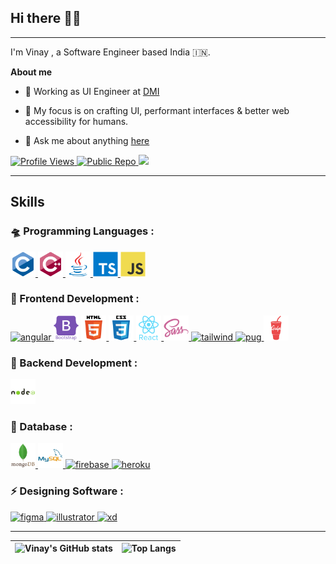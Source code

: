 ## Hi there 👋🏻

---

I'm Vinay , a Software Engineer based India 🇮🇳.

**About me**

- 💼 Working as UI Engineer at [DMI](https://dminc.com/)

- 🧐 My focus is on crafting UI, performant interfaces & better web accessibility for humans.

- 💬 Ask me about anything [here](https://github.com/Vranjan7077/Vranjan7077/issues)

<p>
    <a href="https://github.com/Vranjan7077/Vranjan7077">
        <img src="https://komarev.com/ghpvc/?username=Vranjan7077&color=blueviolet&style=flat&label=Profile Views"
            alt="Profile Views" />
    </a>
    <a href="https://github.com/Vranjan7077?tab=repositories">
        <img src="https://badges.pufler.dev/repos/Vranjan7077?color=red&logo=github&label=Public+Repos"
            alt="Public Repo" />
    </a>
    <a href="https://github.com/Vranjan7077?tab=repositories">
        <img src="https://badges.pufler.dev/commits/weekly/Vranjan7077?label=Weekly+Commits" />
    </a>
</p>

---

<h2 align="left">Skills</h2>

<h3 align="left">🛸 Programming Languages :</h3>
<a href="https://www.cprogramming.com/" target="_blank" rel="noreferrer">
    <img src="https://raw.githubusercontent.com/devicons/devicon/master/icons/c/c-original.svg" alt="c" width="40"
        height="40" /> </a><a href="https://www.w3schools.com/cpp/" target="_blank" rel="noreferrer">
    <img src="https://raw.githubusercontent.com/devicons/devicon/master/icons/cplusplus/cplusplus-original.svg"
        alt="cplusplus" width="40" height="40" />
</a>
<a href="https://www.java.com" target="_blank" rel="noreferrer">
    <img src="https://raw.githubusercontent.com/devicons/devicon/master/icons/java/java-original.svg" alt="java"
        width="40" height="40" /> </a><a href="https://www.typescriptlang.org/" target="_blank" rel="noreferrer">
    <img src="https://raw.githubusercontent.com/devicons/devicon/master/icons/typescript/typescript-original.svg"
        alt="typescript" width="40" height="40" />
</a>
<a href="https://developer.mozilla.org/en-US/docs/Web/JavaScript" target="_blank" rel="noreferrer">
    <img src="https://raw.githubusercontent.com/devicons/devicon/master/icons/javascript/javascript-original.svg"
        alt="javascript" width="40" height="40" />
</a>

<h3 align="left">🧰 Frontend Development :</h3>
<a href="https://angular.io" target="_blank" rel="noreferrer">
    <img src="https://angular.io/assets/images/logos/angular/angular.svg" alt="angular" width="40" height="40" /> </a><a
    href="https://getbootstrap.com" target="_blank" rel="noreferrer">
    <img src="https://raw.githubusercontent.com/devicons/devicon/master/icons/bootstrap/bootstrap-plain-wordmark.svg"
        alt="bootstrap" width="40" height="40" /> </a><a href="https://www.w3.org/html/" target="_blank"
    rel="noreferrer">
    <img src="https://raw.githubusercontent.com/devicons/devicon/master/icons/html5/html5-original-wordmark.svg"
        alt="html5" width="40" height="40" /> </a><a href="https://www.w3schools.com/css/" target="_blank"
    rel="noreferrer">
    <img src="https://raw.githubusercontent.com/devicons/devicon/master/icons/css3/css3-original-wordmark.svg"
        alt="css3" width="40" height="40" /> </a><a href="https://reactjs.org/" target="_blank" rel="noreferrer">
    <img src="https://raw.githubusercontent.com/devicons/devicon/master/icons/react/react-original-wordmark.svg"
        alt="react" width="40" height="40" /> </a><a href="https://sass-lang.com" target="_blank" rel="noreferrer">
    <img src="https://raw.githubusercontent.com/devicons/devicon/master/icons/sass/sass-original.svg" alt="sass"
        width="40" height="40" /> </a><a href="https://tailwindcss.com/" target="_blank" rel="noreferrer">
    <img src="https://www.vectorlogo.zone/logos/tailwindcss/tailwindcss-icon.svg" alt="tailwind" width="40"
        height="40" /> </a><a href="https://pugjs.org" target="_blank" rel="noreferrer">
    <img src="https://cdn.worldvectorlogo.com/logos/pug.svg" alt="pug" width="40" height="40" /> </a><a
    href="https://gulpjs.com" target="_blank" rel="noreferrer">
    <img src="https://raw.githubusercontent.com/devicons/devicon/master/icons/gulp/gulp-plain.svg" alt="gulp" width="40"
        height="40" />
</a>

<h3 align="left">🔭 Backend Development :</h3>
<a href="https://nodejs.org" target="_blank" rel="noreferrer">
    <img src="https://raw.githubusercontent.com/devicons/devicon/master/icons/nodejs/nodejs-original-wordmark.svg"
        alt="nodejs" width="40" height="40" />
</a>

<h3 align="left">🌱 Database :</h3>
<a href="https://www.mongodb.com/" target="_blank" rel="noreferrer">
    <img src="https://raw.githubusercontent.com/devicons/devicon/master/icons/mongodb/mongodb-original-wordmark.svg"
        alt="mongodb" width="40" height="40" /> </a><a href="https://www.mysql.com/" target="_blank" rel="noreferrer">
    <img src="https://raw.githubusercontent.com/devicons/devicon/master/icons/mysql/mysql-original-wordmark.svg"
        alt="mysql" width="40" height="40" /> </a><a href="https://firebase.google.com/" target="_blank"
    rel="noreferrer">
    <img src="https://www.vectorlogo.zone/logos/firebase/firebase-icon.svg" alt="firebase" width="40" height="40" />
</a><a href="https://heroku.com" target="_blank" rel="noreferrer">
    <img src="https://www.vectorlogo.zone/logos/heroku/heroku-icon.svg" alt="heroku" width="40" height="40" />
</a>

<h3 align="left">⚡️ Designing Software :</h3>
<a href="https://www.figma.com/" target="_blank" rel="noreferrer">
    <img src="https://www.vectorlogo.zone/logos/figma/figma-icon.svg" alt="figma" width="40" height="40" /> </a><a
    href="https://www.adobe.com/in/products/illustrator.html" target="_blank" rel="noreferrer">
    <img src="https://www.vectorlogo.zone/logos/adobe_illustrator/adobe_illustrator-icon.svg" alt="illustrator"
        width="40" height="40" /> </a><a href="https://www.adobe.com/products/xd.html" target="_blank" rel="noreferrer">
    <img src="https://cdn.worldvectorlogo.com/logos/adobe-xd.svg" alt="xd" width="40" height="40" />
</a>

---

| ![Vinay's GitHub stats](https://github-readme-stats.vercel.app/api?username=vranjan7077&count_private=true&show_icons=true&theme=dark&include_all_commits=true) | ![Top Langs](https://github-readme-stats.vercel.app/api/top-langs/?username=vranjan7077&hide=python,matlab,c&layout=compact&theme=dark) |
| ------------- | ------------- |

